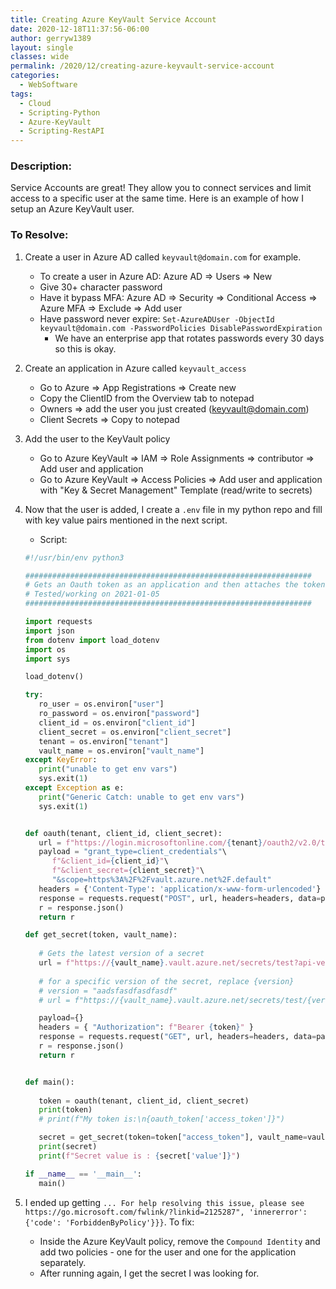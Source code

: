 ```yaml
---
title: Creating Azure KeyVault Service Account
date: 2020-12-18T11:37:56-06:00
author: gerryw1389
layout: single
classes: wide
permalink: /2020/12/creating-azure-keyvault-service-account
categories:
  - WebSoftware
tags:
  - Cloud
  - Scripting-Python
  - Azure-KeyVault
  - Scripting-RestAPI
---
```

<!--more-->

### Description:

Service Accounts are great! They allow you to connect services and limit access to a specific user at the same time. Here is an example of how I setup an Azure KeyVault user.


### To Resolve:

1. Create a user in Azure AD called `keyvault@domain.com` for example.
   - To create a user in Azure AD: Azure AD => Users => New
	- Give 30+ character password
   - Have it bypass MFA: Azure AD => Security => Conditional Access => Azure MFA => Exclude => Add user
   - Have password never expire: `Set-AzureADUser -ObjectId keyvault@domain.com -PasswordPolicies DisablePasswordExpiration`
     - We have an enterprise app that rotates passwords every 30 days so this is okay.

2. Create an application in Azure called `keyvault_access`
   - Go to Azure => App Registrations => Create new
   - Copy the ClientID from the Overview tab to notepad
   - Owners => add the user you just created (keyvault@domain.com)
   - Client Secrets => Copy to notepad
	
3. Add the user to the KeyVault policy

   - Go to Azure KeyVault => IAM => Role Assignments => contributor => Add user and application
   - Go to Azure KeyVault => Access Policies => Add user and application with "Key & Secret Management" Template (read/write to secrets)

4. Now that the user is added, I create a `.env` file in my python repo and fill with key value pairs mentioned in the next script. 

   - Script:

   ```python
   #!/usr/bin/env python3

   ################################################################
   # Gets an Oauth token as an application and then attaches the token to another request.
   # Tested/working on 2021-01-05 
   ################################################################

   import requests
   import json
   from dotenv import load_dotenv
   import os
   import sys

   load_dotenv()

   try:
      ro_user = os.environ["user"]
      ro_password = os.environ["password"]
      client_id = os.environ["client_id"]
      client_secret = os.environ["client_secret"]
      tenant = os.environ["tenant"]
      vault_name = os.environ["vault_name"]
   except KeyError:
      print("unable to get env vars")
      sys.exit(1)
   except Exception as e:
      print("Generic Catch: unable to get env vars")
      sys.exit(1)


   def oauth(tenant, client_id, client_secret):
      url = f"https://login.microsoftonline.com/{tenant}/oauth2/v2.0/token"
      payload = "grant_type=client_credentials"\
         f"&client_id={client_id}"\
         f"&client_secret={client_secret}"\
         "&scope=https%3A%2F%2Fvault.azure.net%2F.default"
      headers = {'Content-Type': 'application/x-www-form-urlencoded'}
      response = requests.request("POST", url, headers=headers, data=payload)
      r = response.json()
      return r

   def get_secret(token, vault_name):
      
      # Gets the latest version of a secret
      url = f"https://{vault_name}.vault.azure.net/secrets/test?api-version=7.1"
      
      # for a specific version of the secret, replace {version}
      # version = "aadsfasdfasdfasdf"
      # url = f"https://{vault_name}.vault.azure.net/secrets/test/{version}?api-version=7.1"

      payload={}
      headers = { "Authorization": f"Bearer {token}" }
      response = requests.request("GET", url, headers=headers, data=payload)
      r = response.json()
      return r


   def main():
      
      token = oauth(tenant, client_id, client_secret)
      print(token)
      # print(f"My token is:\n{oauth_token['access_token']}")

      secret = get_secret(token=token["access_token"], vault_name=vault_name)
      print(secret)
      print(f"Secret value is : {secret['value']}")

   if __name__ == '__main__':
      main()
      ```

5. I ended up getting `... For help resolving this issue, please see https://go.microsoft.com/fwlink/?linkid=2125287", 'innererror': {'code': 'ForbiddenByPolicy'}}}`. To fix:

   - Inside the Azure KeyVault policy, remove the `Compound Identity` and add two policies - one for the user and one for the application separately.
   - After running again, I get the secret I was looking for.

